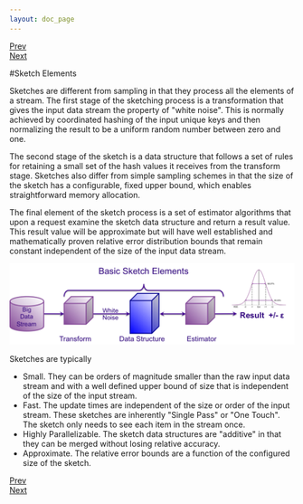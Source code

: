 ```yaml
---
layout: doc_page
---
```

[Prev](/docs/SketchOrigins.html)<br>
[Next](/docs/KMVsketch1.html)

#Sketch Elements

Sketches are different from sampling in that they process all the elements of a stream.  The first stage of the sketching process is a transformation that gives the input data stream the property of "white noise".  This is normally achieved by coordinated hashing of the input unique keys and then normalizing the result to be a uniform random number between zero and one.

The second stage of the sketch is a data structure that follows a set of rules for retaining a small set of the hash values it receives from the transform stage.  Sketches also differ from simple sampling schemes in that the size of the sketch has a configurable, fixed upper bound, which enables straightforward memory allocation.  

The final element of the sketch process is a set of estimator algorithms that upon a request examine the sketch data structure and return a result value.  This result value will be approximate but will have well established and mathematically proven relative error distribution bounds that remain constant independent of the size of the input data stream.

<img class="ds-img" src="/docs/img/SketchElements.png" alt="SketchElements" />

Sketches are typically

* Small. They can be orders of magnitude smaller than the raw input data stream and with a well defined upper bound of size that is independent of the size of the input stream.
* Fast.  The update times are independent of the size or order of the input stream. These sketches are inherently "Single Pass" or "One Touch".  The sketch only needs to see each item in the stream once.
* Highly Parallelizable.  The sketch data structures are "additive" in that they can be merged without losing relative accuracy.
* Approximate.  The relative error bounds are a function of the configured size of the sketch.

[Prev](/docs/SketchOrigins.html)<br>
[Next](/docs/KMVsketch1.html)


